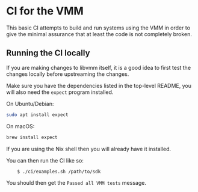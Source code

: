 <!--
     Copyright 2024, UNSW
     SPDX-License-Identifier: CC-BY-SA-4.0
-->

# CI for the VMM

This basic CI attempts to build and run systems using the VMM in order to give
the minimal assurance that at least the code is not completely broken.

## Running the CI locally

If you are making changes to libvmm itself, it is a good idea to
first test the changes locally before upstreaming the changes.

Make sure you have the dependencies listed in the top-level README, you will
also need the `expect` program installed.

On Ubuntu/Debian:
```sh
sudo apt install expect
```

On macOS:
```sh
brew install expect
```

If you are using the Nix shell then you will already have it installed.

You can then run the CI like so:
```sh
    $ ./ci/examples.sh /path/to/sdk
```

You should then get the `Passed all VMM tests` message.
